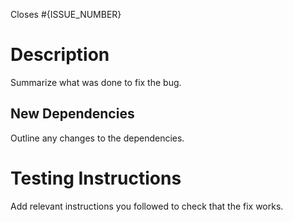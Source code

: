 Closes #{ISSUE_NUMBER}

# Description

Summarize what was done to fix the bug.

## New Dependencies

Outline any changes to the dependencies.

# Testing Instructions

Add relevant instructions you followed to check that the fix works.
